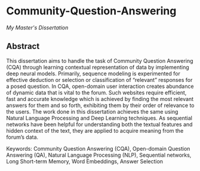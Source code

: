 # Community-Question-Answering

_My Master's Dissertation_


## Abstract

This dissertation aims to handle the task of Community Question Answering (CQA) through learning contextual representation of data by implementing deep neural models. Primarily, sequence modeling is experimented for effective deduction or selection or classification of “relevant” responses for a posed question. In CQA, open-domain user interaction creates abundance of dynamic data that is vital to the forum. Such websites require efficient, fast and accurate knowledge which is achieved by finding the most relevant answers for them and so forth, exhibiting them by their order of relevance to the users. The work done in this dissertation achieves the same using Natural Language Processing and Deep Learning techniques. As sequential networks have been helpful for understanding both the textual features and hidden context of the text, they are applied to acquire meaning from the forum’s data. 

Keywords: Community Question Answering (CQA), Open-domain Question Answering (QA), Natural Language Processing (NLP), Sequential networks, Long Short-term Memory, Word Embeddings, Answer Selection

